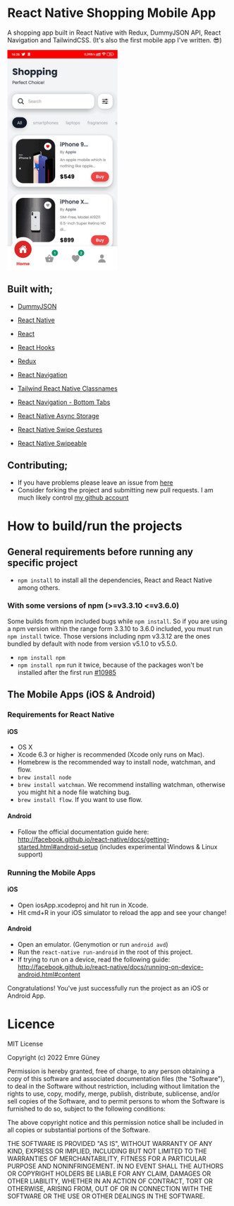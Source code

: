 # React Native Shopping Mobile App
A shopping app built in React Native with Redux, DummyJSON API, React Navigation and TailwindCSS. (It's also the first mobile app I've written. 😎)

<img align="center" src="assets/DEMO.gif" width="250">

## Built with;

- [DummyJSON](https://dummyjson.com/)

- [React Native](https://reactnative.dev/)
- [React](https://tr.reactjs.org/)
- [React Hooks](https://reactjs.org/docs/hooks-intro.html)
- [Redux](https://redux.js.org/)
- [React Navigation](https://reactnavigation.org/)
- [Tailwind React Native Classnames](https://www.npmjs.com/package/tailwind-react-native-classnames)
- [React Navigation - Bottom Tabs](https://reactnavigation.org/)
- [React Native Async Storage](https://github.com/react-native-async-storage/async-storage)
- [React Native Swipe Gestures](https://www.npmjs.com/package/react-native-swipe-gestures)
- [React Native Swipeable](https://docs.swmansion.com/react-native-gesture-handler/docs/troubleshooting)

## Contributing;

- If you have problems please leave an issue from [here](https://github.com/eeguney/my-portfolio-site/issues)
- Consider forking the project and submitting new pull requests. I am much likely control [my github account](https://github.com/eeguney/)

# How to build/run the projects

## General requirements before running any specific project

- `npm install` to install all the dependencies, React and React Native among others.

### With some versions of npm (>=v3.3.10 <=v3.6.0)

Some builds from npm included bugs while `npm install`. So if you are using a npm version within the range form 3.3.10 to 3.6.0 included, you must run `npm install` twice. Those versions including npm v3.3.12 are the ones bundled by default with node from version v5.1.0 to v5.5.0.

- `npm install npm`
- `npm install npm` run it twice, because of the packages won't be installed after the first run [#10985](https://github.com/npm/npm/issues/10985)

## The Mobile Apps (iOS & Android)

### Requirements for React Native

#### iOS

- OS X
- Xcode 6.3 or higher is recommended (Xcode only runs on Mac).
- Homebrew is the recommended way to install node, watchman, and flow.
- `brew install node`
- `brew install watchman`. We recommend installing watchman, otherwise you might hit a node file watching bug.
- `brew install flow`. If you want to use flow.

#### Android

- Follow the official documentation guide here: http://facebook.github.io/react-native/docs/getting-started.html#android-setup (includes experimental Windows & Linux support)

### Running the Mobile Apps

#### iOS

- Open iosApp.xcodeproj and hit run in Xcode.
- Hit cmd+R in your iOS simulator to reload the app and see your change!

#### Android

- Open an emulator. (Genymotion or run `android avd`)
- Run the `react-native run-android` in the root of this project.
- If trying to run on a device, read the following guide: http://facebook.github.io/react-native/docs/running-on-device-android.html#content

Congratulations! You've just successfully run the project as an iOS or Android App.

# Licence
  
MIT License

Copyright (c) 2022 Emre Güney

Permission is hereby granted, free of charge, to any person obtaining a copy
of this software and associated documentation files (the "Software"), to deal
in the Software without restriction, including without limitation the rights
to use, copy, modify, merge, publish, distribute, sublicense, and/or sell
copies of the Software, and to permit persons to whom the Software is
furnished to do so, subject to the following conditions:

The above copyright notice and this permission notice shall be included in all
copies or substantial portions of the Software.

THE SOFTWARE IS PROVIDED "AS IS", WITHOUT WARRANTY OF ANY KIND, EXPRESS OR
IMPLIED, INCLUDING BUT NOT LIMITED TO THE WARRANTIES OF MERCHANTABILITY,
FITNESS FOR A PARTICULAR PURPOSE AND NONINFRINGEMENT. IN NO EVENT SHALL THE
AUTHORS OR COPYRIGHT HOLDERS BE LIABLE FOR ANY CLAIM, DAMAGES OR OTHER
LIABILITY, WHETHER IN AN ACTION OF CONTRACT, TORT OR OTHERWISE, ARISING FROM,
OUT OF OR IN CONNECTION WITH THE SOFTWARE OR THE USE OR OTHER DEALINGS IN THE
SOFTWARE.

